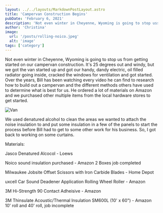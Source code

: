 ```yaml
---
layout: ../../layouts/MarkdownPostLayout.astro
title: 'Campervan Construction Begins'
pubDate: 'February 6, 2021'
description: 'Not even winter in Cheyenne, Wyoming is going to stop uss'
author: 'Christina'
image:
  url: '/posts/rolling-noico.jpeg'
  alt: 'image'
tags: ['category']
---
```


Not even winter in Cheyenne, Wyoming is going to stop us from getting started on our campervan construction. It's 25 degrees out and windy, but we got the van started up and got our handy, dandy electric, oil filled radiator going inside, cracked the windows for ventilation and got started. Over the years, Bill has been watching every video he can find to research how to build out a campervan and the different methods others have used to determine what is best for us. He ordered a lot of materials on Amazon and we purchased other multiple items from the local hardware stores to get started.

![Van](images/posts/IMG_0969-1.jpeg)

We used denatured alcohol to clean the areas we wanted to attach the noise insulation to and put some insulation in a few of the panels to start the process before Bill had to get to some other work for his business. So, I got back to working on some curtains.

Materials:

Jasco Denatured Alcocol - Loews

Noico sound insulation purchased - Amazon 2 Boxes job completed

Milwaukee Jobsite Offset Scissors with Iron Carbide Blades - Home Depot

uxcell Car Sound Deadener Application Rolling Wheel Roller - Amazon

3M Hi-Strength 90 Contact Adheisive - Amazon

3M Thinsulate Acoustic/Thermal Insulation SM600L (10' x 60") - Amazon 10' roll and 40' roll, job incomplete
